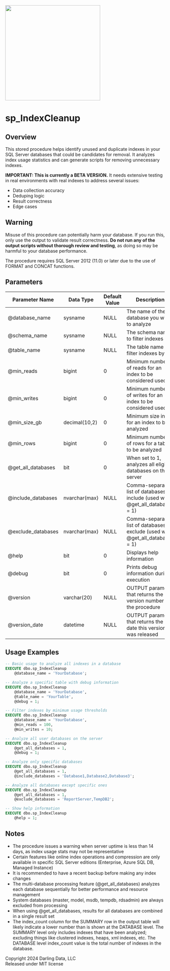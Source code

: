 <img src="https://erikdarling.com/wp-content/uploads/2025/08/darling-data-logo_RGB.jpg" width="300px" />

# sp_IndexCleanup

## Overview

This stored procedure helps identify unused and duplicate indexes in your SQL Server databases that could be candidates for removal. It analyzes index usage statistics and can generate scripts for removing unnecessary indexes.

**IMPORTANT: This is currently a BETA VERSION.** It needs extensive testing in real environments with real indexes to address several issues:
* Data collection accuracy
* Deduping logic
* Result correctness
* Edge cases

## Warning

Misuse of this procedure can potentially harm your database. If you run this, only use the output to validate result correctness. **Do not run any of the output scripts without thorough review and testing**, as doing so may be harmful to your database performance.

The procedure requires SQL Server 2012 (11.0) or later due to the use of FORMAT and CONCAT functions.

## Parameters

| Parameter Name | Data Type | Default Value | Description |
|----------------|-----------|---------------|-------------|
| @database_name | sysname | NULL | The name of the database you wish to analyze |
| @schema_name | sysname | NULL | The schema name to filter indexes by |
| @table_name | sysname | NULL | The table name to filter indexes by |
| @min_reads | bigint | 0 | Minimum number of reads for an index to be considered used |
| @min_writes | bigint | 0 | Minimum number of writes for an index to be considered used |
| @min_size_gb | decimal(10,2) | 0 | Minimum size in GB for an index to be analyzed |
| @min_rows | bigint | 0 | Minimum number of rows for a table to be analyzed |
| @get_all_databases | bit | 0 | When set to 1, analyzes all eligible databases on the server |
| @include_databases | nvarchar(max) | NULL | Comma-separated list of databases to include (used with @get_all_databases = 1) |
| @exclude_databases | nvarchar(max) | NULL | Comma-separated list of databases to exclude (used with @get_all_databases = 1) |
| @help | bit | 0 | Displays help information |
| @debug | bit | 0 | Prints debug information during execution |
| @version | varchar(20) | NULL | OUTPUT parameter that returns the version number of the procedure |
| @version_date | datetime | NULL | OUTPUT parameter that returns the date this version was released |

## Usage Examples

```sql
-- Basic usage to analyze all indexes in a database
EXECUTE dbo.sp_IndexCleanup
    @database_name = 'YourDatabase';

-- Analyze a specific table with debug information
EXECUTE dbo.sp_IndexCleanup
    @database_name = 'YourDatabase',
    @table_name = 'YourTable',
    @debug = 1;

-- Filter indexes by minimum usage thresholds
EXECUTE dbo.sp_IndexCleanup
    @database_name = 'YourDatabase',
    @min_reads = 100,
    @min_writes = 10;

-- Analyze all user databases on the server
EXECUTE dbo.sp_IndexCleanup
    @get_all_databases = 1,
    @debug = 1;

-- Analyze only specific databases
EXECUTE dbo.sp_IndexCleanup
    @get_all_databases = 1,
    @include_databases = 'Database1,Database2,Database3';

-- Analyze all databases except specific ones
EXECUTE dbo.sp_IndexCleanup
    @get_all_databases = 1,
    @exclude_databases = 'ReportServer,TempDB2';

-- Show help information
EXECUTE dbo.sp_IndexCleanup
    @help = 1;
```

## Notes

- The procedure issues a warning when server uptime is less than 14 days, as index usage stats may not be representative
- Certain features like online index operations and compression are only available in specific SQL Server editions (Enterprise, Azure SQL DB, Managed Instance)
- It is recommended to have a recent backup before making any index changes
- The multi-database processing feature (@get_all_databases) analyzes each database sequentially for better performance and resource management
- System databases (master, model, msdb, tempdb, rdsadmin) are always excluded from processing
- When using @get_all_databases, results for all databases are combined in a single result set
- The index_count column for the SUMMARY row in the output table will likely indicate a lower number than is shown at the DATABASE level.  The SUMMARY level only includes indexes that have been analyzed; excluding things like clustered indexes, heaps, xml indexes, etc.  The DATABASE level index_count value is the total number of indexes in the database.

Copyright 2024 Darling Data, LLC  
Released under MIT license